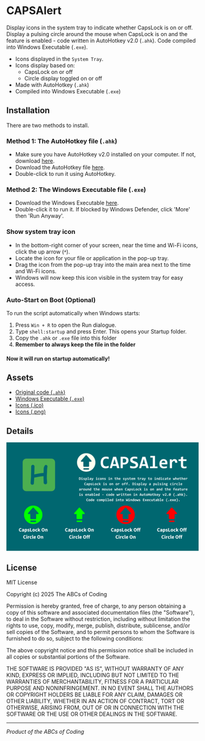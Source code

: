 # CAPSAlert

Display icons in the system tray to indicate whether CapsLock is on or off. Display a pulsing circle around the mouse when CapsLock is on and the feature is enabled - code written in AutoHotkey v2.0 (`.ahk`). Code compiled into Windows Executable (`.exe`).

- Icons displayed in the `System Tray`.
- Icons display based on:
  - CapsLock on or off
  - Circle display toggled on or off
- Made with AutoHotkey (`.ahk`)
- Compiled into Windows Executable (`.exe`)

## Installation

There are two methods to install. 

### **Method 1: The AutoHotkey file (`.ahk`)**
- Make sure you have AutoHotkey v2.0 installed on your computer. If not, download [here](https://www.autohotkey.com/v2/).
- Download the AutoHotkey file [here](CAPSAlert.ahk).
- Double-click to run it using AutoHotkey.

### **Method 2: The Windows Executable file (`.exe`)**
- Download the Windows Executable [here](CAPSAlert.exe?raw=true).
- Double-click it to run it. If blocked by Windows Defender, click 'More' then 'Run Anyway'.

### **Show system tray icon**
- In the bottom-right corner of your screen, near the time and Wi-Fi icons, click the up arrow (˄).
- Locate the icon for your file or application in the pop-up tray.
- Drag the icon from the pop-up tray into the main area next to the time and Wi-Fi icons.
- Windows will now keep this icon visible in the system tray for easy access.

### **Auto-Start on Boot (Optional)**
To run the script automatically when Windows starts:

1. Press `Win + R` to open the Run dialogue.
2. Type `shell:startup` and press Enter. This opens your Startup folder.
3. Copy the `.ahk` or `.exe` file into this folder
4. **Remember to always keep the file in the folder**

#### **Now it will run on startup automatically!**

## Assets

- [Original code (`.ahk`)](CAPSAlert.ahk?raw=true)
- [Windows Executable (`.exe`)](CAPSAlert.exe?raw=true)
- [Icons (.ico)](../../)
- [Icons (.png)](Icons)

## Details

![Details -  Poster](Posters/CAPSAlert_Poster.png)

## License

MIT License

Copyright (c) 2025 The ABCs of Coding

Permission is hereby granted, free of charge, to any person obtaining a copy
of this software and associated documentation files (the "Software"), to deal
in the Software without restriction, including without limitation the rights
to use, copy, modify, merge, publish, distribute, sublicense, and/or sell
copies of the Software, and to permit persons to whom the Software is
furnished to do so, subject to the following conditions:

The above copyright notice and this permission notice shall be included in all
copies or substantial portions of the Software.

THE SOFTWARE IS PROVIDED "AS IS", WITHOUT WARRANTY OF ANY KIND, EXPRESS OR
IMPLIED, INCLUDING BUT NOT LIMITED TO THE WARRANTIES OF MERCHANTABILITY,
FITNESS FOR A PARTICULAR PURPOSE AND NONINFRINGEMENT. IN NO EVENT SHALL THE
AUTHORS OR COPYRIGHT HOLDERS BE LIABLE FOR ANY CLAIM, DAMAGES OR OTHER
LIABILITY, WHETHER IN AN ACTION OF CONTRACT, TORT OR OTHERWISE, ARISING FROM,
OUT OF OR IN CONNECTION WITH THE SOFTWARE OR THE USE OR OTHER DEALINGS IN THE
SOFTWARE.

---

*Product of the ABCs of Coding*

